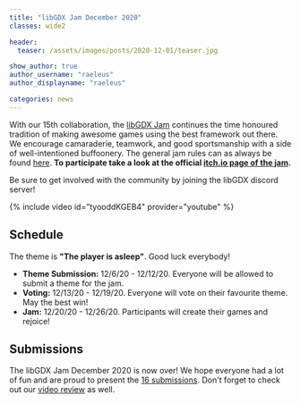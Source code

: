 ```yaml
---
title: "libGDX Jam December 2020"
classes: wide2

header:
  teaser: /assets/images/posts/2020-12-01/teaser.jpg

show_author: true
author_username: "raeleus"
author_displayname: "raeleus"

categories: news
---
```


With our 15th collaboration, the [libGDX Jam](/community/jams/) continues the time honoured tradition of making awesome games using the best framework out there. We encourage camaraderie, teamwork, and good sportsmanship with a side of well-intentioned buffoonery. The general jam rules can as always be found [here](/community/jams/). **To participate take a look at the official [itch.io page of the jam](https://itch.io/jam/libgdx-jam-15).**

Be sure to get involved with the community by joining the libGDX discord server!

{% include video id="tyooddKGEB4" provider="youtube" %}

## Schedule
<!--The theme is yet to be determined.-->
The theme is **"The player is asleep"**. Good luck everybody!

- **Theme Submission:** 12/6/20 - 12/12/20. Everyone will be allowed to submit a theme for the jam.
- **Voting:** 12/13/20 - 12/19/20.  Everyone will vote on their favourite theme. May the best win!
- **Jam:** 12/20/20 - 12/26/20. Participants will create their games and rejoice!


## Submissions
The libGDX Jam December 2020 is now over! We hope everyone had a lot of fun and are proud to present the [16 submissions](https://itch.io/jam/libgdx-jam-15/entries). Don't forget to check out our [video review](https://www.youtube.com/watch?v=qq8WBEZP69c) as well.
